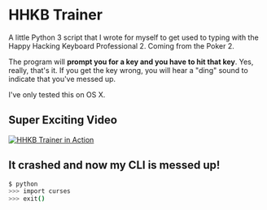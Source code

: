 # HHKB Trainer

A little Python 3 script that I wrote for myself to get used to typing with the
Happy Hacking Keyboard Professional 2. Coming from the Poker 2.

The program will **prompt you for a key and you have to hit that key**. Yes,
really, that's it. If you get the key wrong, you will hear a "ding" sound to
indicate that you've messed up.

I've only tested this on OS X.

## Super Exciting Video

[![HHKB Trainer in Action](https://i.ytimg.com/vi/gBltuGtHJEA/0.jpg)](http://youtu.be/gBltuGtHJEA)

## It crashed and now my CLI is messed up!

```bash
$ python
>>> import curses
>>> exit()
```
